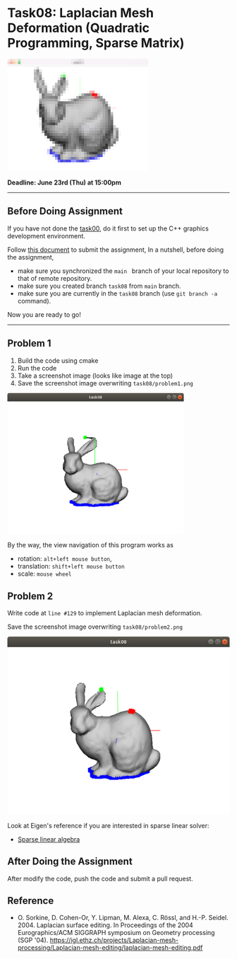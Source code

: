 # Task08: Laplacian Mesh Deformation (Quadratic Programming, Sparse Matrix)

![preview](preview.png)

**Deadline: June 23rd (Thu) at 15:00pm**

----

## Before Doing Assignment

If you have not done the [task00](../task00), do it first to set up the C++ graphics development environment.

Follow [this document](../doc/submit.md) to submit the assignment, In a nutshell, before doing the assignment,  
- make sure you synchronized the `main ` branch of your local repository  to that of remote repository.
- make sure you created branch `task08` from `main` branch.
- make sure you are currently in the `task08` branch (use `git branch -a` command).

Now you are ready to go!

---

## Problem 1

1. Build the code using cmake
2. Run the code
3. Take a screenshot image (looks like image at the top)
4. Save the screenshot image overwriting `task08/problem1.png`

<img src="problem1.png" width="400">

By the way, the view navigation of this program works as 
- rotation: `alt+left mouse button`,
- translation: `shift+left mouse button`
- scale: `mouse wheel`

## Problem 2

Write code at `line #129` to implement Laplacian mesh deformation.

Save the screenshot image overwriting `task08/problem2.png`

![problem2](problem2.png)

Look at Eigen's reference if you are interested in sparse linear solver: 
- [Sparse linear algebra
  ](https://eigen.tuxfamily.org/dox/group__Sparse__chapter.html)

## After Doing the Assignment

After modify the code, push the code and submit a pull request. 



## Reference 

- O. Sorkine, D. Cohen-Or, Y. Lipman, M. Alexa, C. Rössl, and H.-P. Seidel. 2004. Laplacian surface editing. In Proceedings of the 2004 Eurographics/ACM SIGGRAPH symposium on Geometry processing (SGP '04). https://igl.ethz.ch/projects/Laplacian-mesh-processing/Laplacian-mesh-editing/laplacian-mesh-editing.pdf
